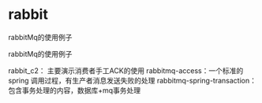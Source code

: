 # rabbit
rabbitMq的使用例子

rabbitMq的使用例子

rabbit_c2： 主要演示消费者手工ACK的使用 
rabbitmq-access：一个标准的spring 调用过程，有生产者消息发送失败的处理 
rabbitmq-spring-transaction： 包含事务处理的内容，数据库+mq事务处理
